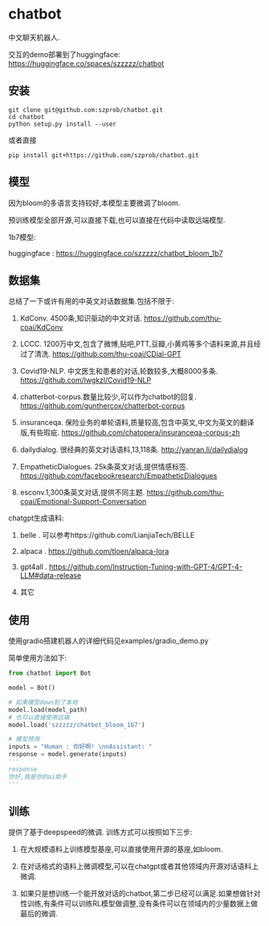 # chatbot

中文聊天机器人.

交互的demo部署到了huggingface:
https://huggingface.co/spaces/szzzzz/chatbot

## 安装

```shell
git clone git@github.com:szprob/chatbot.git
cd chatbot
python setup.py install --user
```

或者直接

```shell
pip install git+https://github.com/szprob/chatbot.git
```

## 模型

因为bloom的多语言支持较好,本模型主要微调了bloom.


预训练模型全部开源,可以直接下载,也可以直接在代码中读取远端模型.

1b7模型:

huggingface : https://huggingface.co/szzzzz/chatbot_bloom_1b7


## 数据集

总结了一下或许有用的中英文对话数据集.包括不限于:

1. KdConv. 4500条,知识驱动的中文对话. https://github.com/thu-coai/KdConv

2. LCCC. 1200万中文,包含了微博,贴吧,PTT,豆瓣,小黄鸡等多个语料来源,并且经过了清洗. https://github.com/thu-coai/CDial-GPT

3. Covid19-NLP. 中文医生和患者的对话,轮数较多,大概8000多条. https://github.com/lwgkzl/Covid19-NLP

4. chatterbot-corpus.数量比较少,可以作为chatbot的回复. https://github.com/gunthercox/chatterbot-corpus

5. insuranceqa. 保险业务的单轮语料,质量较高,包含中英文,中文为英文的翻译版,有些瑕疵. https://github.com/chatopera/insuranceqa-corpus-zh

6. dailydialog. 很经典的英文对话语料,13,118条. http://yanran.li/dailydialog

7. EmpatheticDialogues. 25k条英文对话,提供情感标签. https://github.com/facebookresearch/EmpatheticDialogues

8. esconv.1,300条英文对话,提供不同主题. https://github.com/thu-coai/Emotional-Support-Conversation


chatgpt生成语料:

1. belle .  可以参考https://github.com/LianjiaTech/BELLE

2. alpaca . https://github.com/tloen/alpaca-lora

3. gpt4all . https://github.com/Instruction-Tuning-with-GPT-4/GPT-4-LLM#data-release

4. 其它


## 使用

使用gradio搭建机器人的详细代码见examples/gradio_demo.py

简单使用方法如下:

```python
from chatbot import Bot

model = Bot()

# 如果模型down到了本地
model.load(model_path)
# 也可以直接使用远端
model.load('szzzzz/chatbot_bloom_1b7')

# 模型预测
inputs = "Human : 你好啊! \nnAssistant: "
response = model.generate(inputs)
'''
response
你好,我是你的ai助手
'''

```


## 训练

提供了基于deepspeed的微调. 训练方式可以按照如下三步:

1. 在大规模语料上训练模型基座,可以直接使用开源的基座,如bloom.

2. 在对话格式的语料上微调模型,可以在chatgpt或者其他领域内开源对话语料上微调.

3. 如果只是想训练一个能开放对话的chatbot,第二步已经可以满足.如果想做针对性训练,有条件可以训练RL模型做调整,没有条件可以在领域内的少量数据上做最后的微调.

